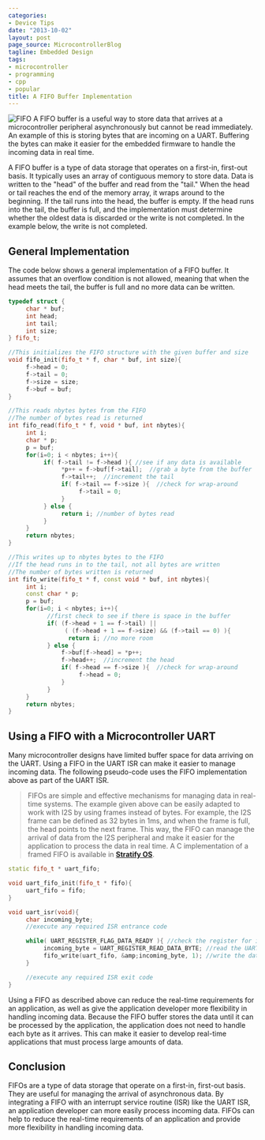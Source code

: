 ```yaml
---
categories:
- Device Tips
date: "2013-10-02"
layout: post
page_source: MicrocontrollerBlog
tagline: Embedded Design
tags:
- microcontroller
- programming
- cpp
- popular
title: A FIFO Buffer Implementation
---
```


![FIFO](/images/fifo.svg)
A FIFO buffer is a useful way to store data that arrives at a microcontroller peripheral asynchronously but cannot be read immediately. An example of this is storing bytes that are incoming on a UART. Buffering the bytes can make it easier for the embedded firmware to handle the incoming data in real time.

A FIFO buffer is a type of data storage that operates on a first-in, first-out basis. It typically uses an array of contiguous memory to store data. Data is written to the "head" of the buffer and read from the "tail." When the head or tail reaches the end of the memory array, it wraps around to the beginning. If the tail runs into the head, the buffer is empty. If the head runs into the tail, the buffer is full, and the implementation must determine whether the oldest data is discarded or the write is not completed. In the example below, the write is not completed.


## General Implementation

The code below shows a general implementation of a FIFO buffer. It assumes that an overflow condition is not allowed, meaning that when the head meets the tail, the buffer is full and no more data can be written.

```c++
typedef struct {
     char * buf;
     int head;
     int tail;
     int size;
} fifo_t;

//This initializes the FIFO structure with the given buffer and size
void fifo_init(fifo_t * f, char * buf, int size){
     f->head = 0;
     f->tail = 0;
     f->size = size;
     f->buf = buf;
}

//This reads nbytes bytes from the FIFO
//The number of bytes read is returned
int fifo_read(fifo_t * f, void * buf, int nbytes){
     int i;
     char * p;
     p = buf;
     for(i=0; i < nbytes; i++){
          if( f->tail != f->head ){ //see if any data is available
               *p++ = f->buf[f->tail];  //grab a byte from the buffer
               f->tail++;  //increment the tail
               if( f->tail == f->size ){  //check for wrap-around
                    f->tail = 0;
               }
          } else {
               return i; //number of bytes read
          }
     }
     return nbytes;
}

//This writes up to nbytes bytes to the FIFO
//If the head runs in to the tail, not all bytes are written
//The number of bytes written is returned
int fifo_write(fifo_t * f, const void * buf, int nbytes){
     int i;
     const char * p;
     p = buf;
     for(i=0; i < nbytes; i++){
           //first check to see if there is space in the buffer
           if( (f->head + 1 == f->tail) ||
                ( (f->head + 1 == f->size) && (f->tail == 0) ){
                 return i; //no more room
           } else {
               f->buf[f->head] = *p++;
               f->head++;  //increment the head
               if( f->head == f->size ){  //check for wrap-around
                    f->head = 0;
               }
           }
     }
     return nbytes;
}
```

## Using a FIFO with a Microcontroller UART

Many microcontroller designs have limited buffer space for data arriving on the UART. Using a FIFO in the UART ISR can make it easier to manage incoming data. The following pseudo-code uses the FIFO implementation above as part of the UART ISR.


> FIFOs are simple and effective mechanisms for managing data in real-time systems. The example given above can be easily adapted to work with I2S by using frames instead of bytes. For example, the I2S frame can be defined as 32 bytes in 1ms, and when the frame is full, the head points to the next frame. This way, the FIFO can manage the arrival of data from the I2S peripheral and make it easier for the application to process the data in real time. A C implementation of a framed FIFO is available in <a href="https://github.com/StratifyLabs/StratifyOS/blob/master/src/device/ffifo.c" target="_blank"><b>Stratify OS</b></a>.

```c++
static fifo_t * uart_fifo;

void uart_fifo_init(fifo_t * fifo){
     uart_fifo = fifo;
}

void uart_isr(void){
     char incoming_byte;
     //execute any required ISR entrance code

     while( UART_REGISTER_FLAG_DATA_READY ){ //check the register for incoming data
          incoming_byte = UART_REGISTER_READ_DATA_BYTE; //read the UART data
          fifo_write(uart_fifo, &amp;incoming_byte, 1); //write the data to the fifo
     }

     //execute any required ISR exit code
}
```  

Using a FIFO as described above can reduce the real-time requirements for an application, as well as give the application developer more flexibility in handling incoming data. Because the FIFO buffer stores the data until it can be processed by the application, the application does not need to handle each byte as it arrives. This can make it easier to develop real-time applications that must process large amounts of data.

## Conclusion

FIFOs are a type of data storage that operate on a first-in, first-out basis. They are useful for managing the arrival of asynchronous data. By integrating a FIFO with an interrupt service routine (ISR) like the UART ISR, an application developer can more easily process incoming data. FIFOs can help to reduce the real-time requirements of an application and provide more flexibility in handling incoming data.

